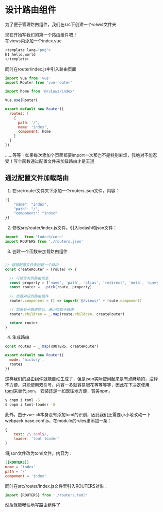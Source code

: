# 设计路由组件


为了便于管理路由组件，我们在src下创建一个views文件夹

现在开始写我们的第一个路由组件吧！  
在views内添加一个index.vue
``` javascript
<template lang="pug">
h1 hello,world
</template>
```

同时在router/index.js中引入路由页面
``` javascript
import Vue from 'vue'
import Router from 'vue-router'

import home from '@/views/index'

Vue.use(Router)

export default new Router({
  routes: [
    {
      path: '/',
      name: 'index',
      component: home
    }
  ]
})
```
……等等！如果每次添加个页面都要import一次那岂不是特别麻烦，我绝对不能忍受！写个函数通过配置文件来加载路由才是王道

## 通过配置文件加载路由

1. 在src/router文件夹下添加一个routers.json文件，内容：
``` javascript
[{
    "name": "index",
    "path": "/",
    "component": "index"
}]
```
2. 修改src/router/index.js文件，引入lodash和json文件：  
``` javascript
import _ from 'lodash/core'
import ROUTERS from './routers.json'
```
3. 创建一个函数来加载路由组件
``` javascript

// 根据配置文件来创建一个路由
const createRouter = (route) => {

  // 可能含有的路由信息
  const property = ['name', 'path', 'alias', 'redirect', 'meta', 'query']
  const router = _.pick(route, property)
  
  // 加载对应的路由组件
  router.component = () => import('@/views/' + route.component)

  // 如果有子路由的话，遍历加载子路由
  router.children = _.map(route.children, createRouter)

  return router
}
```
4. 生成路由
``` javascript
const routes = _.map(ROUTERS, createRouter)

export default new Router({
  mode: 'history',
  routes
})
```

这样我们的路由组件就能自动生成了，但是json实际使用起来是有点麻烦的，注释不方便，只能使用双引号，内容一多就容易眼花等等等等，因此在下决定使用[toml](https://github.com/BurntSushi/toml/)来替代json。
安装还是一如既往地方便，赞美npm。
``` bash
$ cnpm i toml -S
$ cnpm i toml-loader -D
```
此外，由于vue-cli本身没有添加toml的识别，因此我们还需要小小地改动一下webpack.base.conf.js，在module的rules里添加一条：
``` javascript
{
    test: /\.toml$/,
    loader: 'toml-loader'
}
```
将json文件改为toml文件，内容为：
``` toml
[[ROUTERS]]
name = 'index'
path = '/'
component = 'index'
```
同时在src/router/index.js文件里引入ROUTERS对象：
```javascript
import {ROUTERS} from './routers.toml'
```

然后就能畅快地写路由组件了
